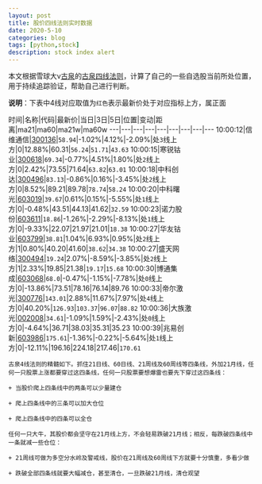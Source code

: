 ```yaml
---
layout: post
title: 股价四线法则实时数据
date: 2020-5-10
categories: blog
tags: [python,stock]
description: stock index alert
---
```



本文根据雪球大v[古泉](https://xueqiu.com/u/7148646888)的[古泉四线法则](https://xueqiu.com/7148646888/130498192)，计算了自己的一些自选股当前所处位置，用于持续追踪验证，帮助自己进行判断。

**说明**：下表中4线对应取值为`红色`表示最新价处于对应指标上方，属正面

时间|名称|代码|最新价|当日|3日|5日|位置|变动|距离|ma21|ma60|ma21w|ma60w
---|---|---|---|---|---|---|---|---
10:00:12|信维通信|[300136](https://xueqiu.com/S/SZ300136)|`58.94`|-1.02%|4.12%|-2.09%|处`3`线上方|0|12.88%|60.31|`56.24`|`51.71`|`43.63`
10:00:15|寒锐钴业|[300618](https://xueqiu.com/S/SZ300618)|`69.34`|-0.77%|4.51%|1.80%|处`2`线上方|0|2.42%|73.55|71.64|`63.82`|`63.01`
10:00:18|中科创达|[300496](https://xueqiu.com/S/SZ300496)|`83.13`|-0.86%|0.16%|-3.45%|处`2`线上方|0|8.52%|89.21|89.78|`78.74`|`58.24`
10:00:20|中科曙光|[603019](https://xueqiu.com/S/SH603019)|`39.67`|0.61%|0.15%|-5.55%|处`1`线上方|0|-0.48%|43.51|44.13|41.62|`32.59`
10:00:23|诺力股份|[603611](https://xueqiu.com/S/SH603611)|`18.86`|-1.26%|-2.29%|-8.13%|处`1`线上方|0|-9.33%|22.07|21.97|21.01|`18.38`
10:00:27|华友钴业|[603799](https://xueqiu.com/S/SH603799)|`38.81`|1.04%|6.93%|0.95%|处`2`线上方|1|0.80%|40.20|41.60|`38.62`|`34.38`
10:00:27|盛天网络|[300494](https://xueqiu.com/S/SZ300494)|`19.24`|2.07%|-8.59%|-3.85%|处`2`线上方|1|2.33%|19.85|21.38|`19.17`|`15.68`
10:00:30|博通集成|[603068](https://xueqiu.com/S/SH603068)|`68.0`|-0.47%|-1.15%|-7.78%|处`0`线上方|0|-13.86%|73.51|78.16|76.14|89.76
10:00:33|帝尔激光|[300776](https://xueqiu.com/S/SZ300776)|`143.01`|2.88%|11.67%|7.97%|处`4`线上方|0|40.20%|`126.93`|`103.37`|`96.07`|`88.82`
10:00:36|大族激光|[002008](https://xueqiu.com/S/SZ002008)|`34.61`|-1.09%|1.59%|-2.43%|处`0`线上方|0|-4.64%|36.71|38.03|35.31|35.23
10:00:39|兆易创新|[603986](https://xueqiu.com/S/SH603986)|`175.61`|-1.36%|-0.22%|-5.64%|处`1`线上方|0|-12.11%|196.16|224.18|217.46|`170.61`

```
古泉4线法则的精髓如下。抓住21日线、60日线、21周线及60周线等四条线，外加21月线，任何一只股票上涨都要穿过这四条线，任何一只股票要想爆雷也要先下穿过这四条线：

+ 当股价爬上四条线中的两条可以少量建仓

+ 爬上四条线中的三条可以加大仓位

+ 爬上四条线中的四条可以全仓

任何一只大牛，其股价都会坚守在21月线上方，不会轻易跌破21月线；相反，每跌破四条线中一条就减一些仓位：

+ 21周线可做为多空分水岭及警戒线，股价在21周线及60周线下方就要十分慎重，多看少做

+ 跌破全部四条线就要大幅减仓，甚至清仓，一旦跌破21月线，清仓观望
```